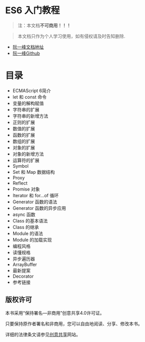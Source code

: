 # ES6 入门教程

> 注：本文档**不可商用！！！**

> 本文档只作为个人学习使用，如有侵权请及时告知删除.

- [阮一峰文档地址](https://es6.ruanyifeng.com/)
- [阮一峰Github](https://github.com/ruanyf/es6tutorial/)


# 目录

- ECMAScript 6简介
- let 和 const 命令
- 变量的解构赋值
- 字符串的扩展
- 字符串的新增方法
- 正则的扩展
- 数值的扩展
- 函数的扩展
- 数组的扩展
- 对象的扩展
- 对象的新增方法
- 运算符的扩展
- Symbol
- Set 和 Map 数据结构
- Proxy
- Reflect
- Promise 对象
- Iterator 和 for...of 循环
- Generator 函数的语法
- Generator 函数的异步应用
- async 函数
- Class 的基本语法
- Class 的继承
- Module 的语法
- Module 的加载实现
- 编程风格
- 读懂规格
- 异步遍历器
- ArrayBuffer
- 最新提案
- Decorator
- 参考链接


## 版权许可

本书采用“保持署名—非商用”创意共享4.0许可证。

只要保持原作者署名和非商用，您可以自由地阅读、分享、修改本书。

详细的法律条文请参见[创意共享](http://creativecommons.org/licenses/by-nc/4.0/)网站。
